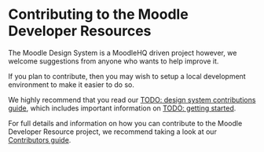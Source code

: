 # Contributing to the Moodle Developer Resources

The Moodle Design System is a MoodleHQ driven project however, we welcome suggestions from anyone who wants to help improve it.

If you plan to contribute, then you may wish to setup a local development
environment to make it easier to do so.

We highly recommend that you read our [TODO: design system contributions guide](#), which includes important information on [TODO: getting started](#getting-started).

For full details and information on how you can contribute to the Moodle Developer Resource project, we recommend taking a look at
our [Contributors guide](https://moodledev.io/general/documentation/contributing).
